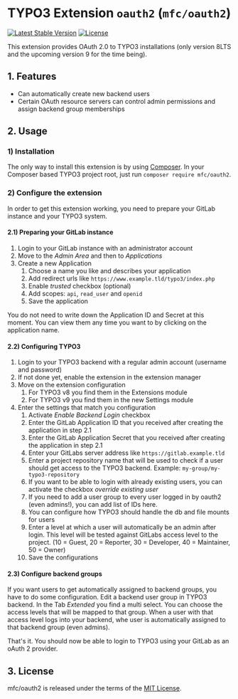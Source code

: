 TYPO3 Extension `oauth2` (`mfc/oauth2`)
=======================================

[![Latest Stable Version](https://poser.pugx.org/mfc/oauth2/v/stable)](https://packagist.org/packages/mfc/oauth2)
[![License](https://poser.pugx.org/mfc/oauth2/license)](https://packagist.org/packages/mfc/oauth2)

This extension provides OAuth 2.0 to TYPO3 installations (only version 8LTS and the upcoming version 9 for the time being).


## 1. Features

- Can automatically create new backend users
- Certain OAuth resource servers can control admin permissions and assign backend group memberships

## 2. Usage

### 1) Installation

The only way to install this extension is by using [Composer][1]. In your Composer based TYPO3 project root, just run `composer require mfc/oauth2`.

### 2) Configure the extension

In order to get this extension working, you need to prepare your GitLab instance 
and your TYPO3 system.

#### 2.1) Preparing your GitLab instance

1. Login to your GitLab instance with an administrator account
2. Move to the *Admin Area* and then to *Applications*
3. Create a new Application
    1. Choose a name you like and describes your application
    2. Add redirect urls like `https://www.example.tld/typo3/index.php`
    3. Enable *trusted* checkbox (optional)
    4. Add scopes: `api`, `read_user` and `openid`
    5. Save the application

You do not need to write down the Application ID and Secret at this moment.
You can view them any time you want to by clicking on the application name.

#### 2.2) Configuring TYPO3

1. Login to your TYPO3 backend with a regular admin account (username and password)
2. If not done yet, enable the extension in the extension manager
3. Move on the extension configuration
    1. For TYPO3 v8 you find them in the Extensions module
    2. For TYPO3 v9 you find them in the new Settings module
4. Enter the settings that match you configuration
    1. Activate *Enable Backend Login* checkbox
    2. Enter the GitLab Application ID that you received after creating the 
       application in step 2.1
    3. Enter the GitLab Application Secret that you received after creating the 
       application in step 2.1
    4. Enter your GitLabs server address like `https://gitlab.example.tld`
    5. Enter a project repository name that will be used to check if a user  
       should get access to the TYPO3 backend. Example: `my-group/my-typo3-repository`
    6. If you want to be able to login with already existing users, you can
       activate the checkbox *override existing user*
    7. If you need to add a user group to every user logged in by oauth2 (even admins!),
       you can add list of IDs here. 
    8. You can configure how TYPO3 should handle the db and file mounts for users
    9. Enter a level at which a user will automatically be an admin after login.
       This level will be tested against GitLabs access level to the project.
       (10 = Guest, 20 = Reporter, 30 = Developer, 40 = Maintainer, 50 = Owner)
    10. Save the configurations

#### 2.3) Configure backend groups

If you want users to get automatically assigned to backend groups, you have to 
do some configuration. Edit a backend user group in TYPO3 backend. In the Tab 
*Extended* you find a multi select. You can choose the access levels that will
be mapped to that group. When a user with that access level logs into your backend,
whe user is automatically assigned to that backend group (even admins).


That's it. You should now be able to login to TYPO3 using your GitLab as an oAuth 2 provider.



## 3. License

mfc/oauth2 is released under the terms of the [MIT License](LICENSE.md).

[1]: https://getcomposer.org/
